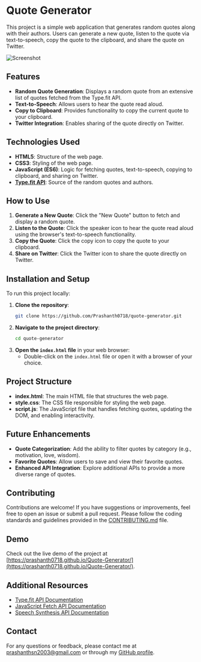 # Quote Generator

This project is a simple web application that generates random quotes along with their authors. Users can generate a new quote, listen to the quote via text-to-speech, copy the quote to the clipboard, and share the quote on Twitter.

![Screenshot](assets/screenshot.png)  <!-- Replace with your screenshot link -->

## Features

- **Random Quote Generation**: Displays a random quote from an extensive list of quotes fetched from the Type.fit API.
- **Text-to-Speech**: Allows users to hear the quote read aloud.
- **Copy to Clipboard**: Provides functionality to copy the current quote to your clipboard.
- **Twitter Integration**: Enables sharing of the quote directly on Twitter.

## Technologies Used

- **HTML5**: Structure of the web page.
- **CSS3**: Styling of the web page.
- **JavaScript (ES6)**: Logic for fetching quotes, text-to-speech, copying to clipboard, and sharing on Twitter.
- **[Type.fit API](https://type.fit/api/quotes)**: Source of the random quotes and authors.

## How to Use

1. **Generate a New Quote**: Click the "New Quote" button to fetch and display a random quote.
2. **Listen to the Quote**: Click the speaker icon to hear the quote read aloud using the browser's text-to-speech functionality.
3. **Copy the Quote**: Click the copy icon to copy the quote to your clipboard.
4. **Share on Twitter**: Click the Twitter icon to share the quote directly on Twitter.

## Installation and Setup

To run this project locally:

1. **Clone the repository**:
   ```bash
   git clone https://github.com/Prashanth0718/quote-generator.git
   ```
2. **Navigate to the project directory**:
   ```bash
   cd quote-generator
   ```
3. **Open the `index.html` file** in your web browser:
   - Double-click on the `index.html` file or open it with a browser of your choice.

## Project Structure

- **index.html**: The main HTML file that structures the web page.
- **style.css**: The CSS file responsible for styling the web page.
- **script.js**: The JavaScript file that handles fetching quotes, updating the DOM, and enabling interactivity.

## Future Enhancements

- **Quote Categorization**: Add the ability to filter quotes by category (e.g., motivation, love, wisdom).
- **Favorite Quotes**: Allow users to save and view their favorite quotes.
- **Enhanced API Integration**: Explore additional APIs to provide a more diverse range of quotes.

## Contributing

Contributions are welcome! If you have suggestions or improvements, feel free to open an issue or submit a pull request. Please follow the coding standards and guidelines provided in the [CONTRIBUTING.md](CONTRIBUTING.md) file.

## Demo

Check out the live demo of the project at [https://prashanth0718.github.io/Quote-Generator/](https://prashanth0718.github.io/Quote-Generator/).

## Additional Resources

- [Type.fit API Documentation](https://type.fit/api/quotes)
- [JavaScript Fetch API Documentation](https://developer.mozilla.org/en-US/docs/Web/API/Fetch_API)
- [Speech Synthesis API Documentation](https://developer.mozilla.org/en-US/docs/Web/API/SpeechSynthesis)

## Contact

For any questions or feedback, please contact me at [prashanthsn2003@gmail.com](mailto:prashanthsn2003@gmail.com) or through my [GitHub profile](https://github.com/Prashanth0718).

